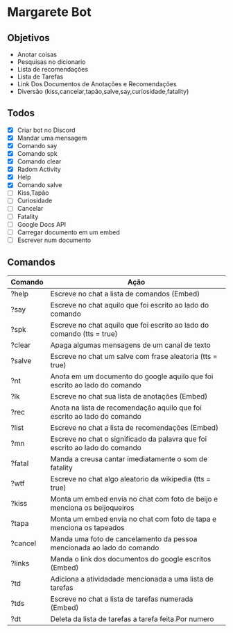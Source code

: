 # Margarete Bot

## Objetivos

- Anotar coisas
- Pesquisas no dicionario
- Lista de recomendações
- Lista de Tarefas
- Link Dos Documentos de Anotações e Recomendações
- Diversão (kiss,cancelar,tapão,salve,say,curiosidade,fatality)

## Todos

- [x] Criar bot no Discord
- [x] Mandar uma mensagem
- [x] Comando say
- [x] Comando spk
- [x] Comando clear
- [x] Radom Activity
- [x] Help
- [x] Comando salve
- [ ] Kiss,Tapão
- [ ] Curiosidade
- [ ] Cancelar
- [ ] Fatality
- [ ] Google Docs API
- [ ] Carregar documento em um embed
- [ ] Escrever num documento

## Comandos

| Comando | Ação                                                                        |
| ------- | --------------------------------------------------------------------------- |
| ?help   | Escreve no chat a lista de comandos (Embed)                                 |
| ?say    | Escreve no chat aquilo que foi escrito ao lado do comando                   |
| ?spk    | Escreve no chat aquilo que foi escrito ao lado do comando (tts = true)      |
| ?clear  | Apaga algumas mensagens de um canal de texto                                |
| ?salve  | Escreve no chat um salve com frase aleatoria (tts = true)                   |
| ?nt     | Anota em um documento do google aquilo que foi escrito ao lado do comando   |
| ?lk     | Escreve no chat sua lista de anotações (Embed)                              |
| ?rec    | Anota na lista de recomendação aquilo que foi escrito ao lado do comando    |
| ?list   | Escreve no chat a lista de recomendações (Embed)                            |
| ?mn     | Escreve no chat o significado da palavra que foi escrito ao lado do comando |
| ?fatal  | Manda a creusa cantar imediatamente o som de fatality                       |
| ?wtf    | Escreve no chat algo aleatorio da wikipedia (tts = true)                    |
| ?kiss   | Monta um embed envia no chat com foto de beijo e menciona os beijoqueiros   |
| ?tapa   | Monta um embed envia no chat com foto de tapa e menciona os tapeados        |
| ?cancel | Manda uma foto de cancelamento da pessoa mencionada ao lado do comando      |
| ?links  | Manda o link dos documentos do google escritos (Embed)                      |
| ?td     | Adiciona a atividadade mencionada a uma lista de tarefas                    |
| ?tds    | Escreve no chat a lista de tarefas numerada (Embed)                         |
| ?dt     | Deleta da lista de tarefas a tarefa feita.Por numero                        |
